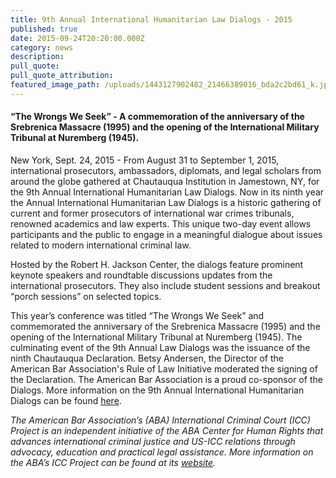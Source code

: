 ```yaml
---
title: 9th Annual International Humanitarian Law Dialogs - 2015
published: true
date: 2015-09-24T20:20:00.000Z
category: news
description:
pull_quote:
pull_quote_attribution:
featured_image_path: /uploads/1443127902482_21466389016_bda2c2bd61_k.jpg
---
```



#### “The Wrongs We Seek” - A commemoration of the anniversary of the Srebrenica Massacre (1995) and the opening of the International Military Tribunal at Nuremberg (1945).

New York, Sept. 24, 2015 - From August 31 to September 1, 2015, international prosecutors, ambassadors, diplomats, and legal scholars from around the globe gathered at Chautauqua Institution in Jamestown, NY, for the 9th Annual International Humanitarian Law Dialogs. Now in its ninth year the Annual International Humanitarian Law Dialogs is a historic gathering of current and former prosecutors of international war crimes tribunals, renowned academics and law experts. This unique two-day event allows participants and the public to engage in a meaningful dialogue about issues related to modern international criminal law.

<font>Hosted by the Robert H. Jackson Center, the dialogs feature prominent keynote speakers and roundtable discussions updates from the international prosecutors. They also include student sessions and breakout &ldquo;porch sessions&rdquo; on selected topics.</font>

<font><font> This year&rsquo;s conference was titled &ldquo;The Wrongs We Seek&rdquo; and commemorated the anniversary of the Srebrenica Massacre (1995) and the opening of the International Military Tribunal at Nuremberg (1945). The culminating event of the 9th Annual Law Dialogs was the issuance of the ninth Chautauqua Declaration. Betsy Andersen, the Director of the American Bar Association's Rule of Law Initiative moderated the signing of the Declaration. The American Bar Association is a proud co-sponsor of the Dialogs. More information on the 9th Annual International Humanitarian Dialogs can be found <a href="https://www.international-criminal-justice-today.org/events/9th-annual-international-humanitarian-law-dialogs-2015/">here</a>. </font></font>

*The American Bar Association’s (ABA) International Criminal Court (ICC) Project is an independent initiative of the ABA Center for Human Rights that advances international criminal justice and US-ICC relations through advocacy, education and practical legal assistance. More information on the ABA’s ICC Project can be found at its [website](http://www.aba-icc.org/).*